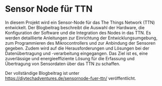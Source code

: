 # Sensor Node für TTN

In diesem Projekt wird ein Sensor-Node für das The Things Network (TTN) entwickelt. Der Blogbeitrag beschreibt die Auswahl der Hardware, die Konfiguration der Software und die Integration des Nodes in das TTN. Es werden detaillierte Anleitungen zur Einrichtung der Entwicklungsumgebung, zum Programmieren des Mikrocontrollers und zur Anbindung der Sensoren gegeben. Zudem wird auf die Herausforderungen und Lösungen bei der Datenübertragung und -verarbeitung eingegangen. Das Ziel ist es, eine zuverlässige und energieeffiziente Lösung für die Erfassung und Übertragung von Sensordaten über das TTN zu schaffen.

Der vollständige Blogbeitrag ist unter https://diytechadventures.de/sensornode-fuer-ttn/ veröffentlicht.

